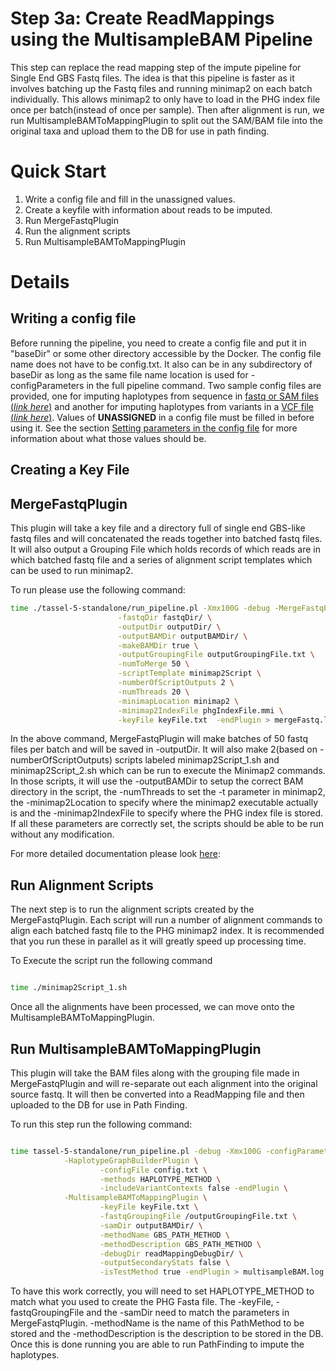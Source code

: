 # Step 3a: Create ReadMappings using the MultisampleBAM Pipeline

This step can replace the read mapping step of the impute pipeline for Single End GBS Fastq files.  The idea is that this pipeline is faster as it involves batching up the Fastq files and running minimap2 on each batch individually.  This allows minimap2 to only have to load in the PHG index file once per batch(instead of once per sample).  Then after alignment is run, we run MultisampleBAMToMappingPlugin to split out the SAM/BAM file into the original taxa and upload them to the DB for use in path finding.

# Quick Start

1. Write a config file and fill in the unassigned values.
2. Create a keyfile with information about reads to be imputed.
3. Run MergeFastqPlugin
4. Run the alignment scripts
5. Run MultisampleBAMToMappingPlugin

# Details

## Writing a config file
Before running the pipeline, you need to create a config file and put it in "baseDir" or some other directory accessible by the Docker. The config file name does not have to be config.txt. It also can be in any subdirectory of baseDir as long as the same file name location is used for -configParameters in the full pipeline command. 
Two sample config files are provided, one for imputing haplotypes from sequence in [fastq or SAM files (_link here_)](../Files/sample_fastq_imputation_config.txt) and another for imputing haplotypes from variants in a [VCF file (_link here_)](../Files/sample_vcf_imputation_config.txt). 
Values of **UNASSIGNED** in a config file must be filled in before using it. See the section [Setting parameters in the config file](#markdown-header-setting-parameters-in-the-config-file) for more information about what those values should be.

## Creating a Key File

## MergeFastqPlugin

This plugin will take a key file and a directory full of single end GBS-like fastq files and will concatenated the reads together into batched fastq files.  It will also output a Grouping File which holds records of which reads are in which batched fastq file and a series of alignment script templates which can be used to run minimap2.

To run please use the following command:


```bash
time ./tassel-5-standalone/run_pipeline.pl -Xmx100G -debug -MergeFastqPlugin \
						-fastqDir fastqDir/ \
						-outputDir outputDir/ \
						-outputBAMDir outputBAMDir/ \
						-makeBAMDir true \
						-outputGroupingFile outputGroupingFile.txt \
						-numToMerge 50 \
						-scriptTemplate minimap2Script \
						-numberOfScriptOutputs 2 \
						-numThreads 20 \
						-minimapLocation minimap2 \
						-minimap2IndexFile phgIndexFile.mmi \
						-keyFile keyFile.txt  -endPlugin > mergeFastq.log

```
In the above command, MergeFastqPlugin will make batches of 50 fastq files per batch and will be saved in -outputDir.  It will also make 2(based on -numberOfScriptOutputs) scripts labeled minimap2Script_1.sh and minimap2Script_2.sh which can be run to execute the Minimap2 commands.  In those scripts, it will use the -outputBAMDir to setup the correct BAM directory in the script, the -numThreads to set the -t parameter in minimap2, the -minimap2Location to specify where the minimap2 executable actually is and the -minimap2IndexFile to specify where the PHG index file is stored.  If all these parameters are correctly set, the scripts should be able to be run without any modification. 

For more detailed documentation please look [here](MergeFastqPluginDetailedDocs.md):

## Run Alignment Scripts

The next step is to run the alignment scripts created by the MergeFastqPlugin.  Each script will run a number of alignment commands to align each batched fastq file to the PHG minimap2 index.  It is recommended that you run these in parallel as it will greatly speed up processing time.

To Execute the script run the following command

```bash

time ./minimap2Script_1.sh
```

Once all the alignments have been processed, we can move onto the MultisampleBAMToMappingPlugin.

## Run MultisampleBAMToMappingPlugin

This plugin will take the BAM files along with the grouping file made in MergeFastqPlugin and will re-separate out each alignment into the original source fastq.  It will then be converted into a ReadMapping file and then uploaded to the DB for use in Path Finding. 

To run this step run the following command:


```bash

time tassel-5-standalone/run_pipeline.pl -debug -Xmx100G -configParameters config.txt \
			-HaplotypeGraphBuilderPlugin \
					-configFile config.txt \
					-methods HAPLOTYPE_METHOD \
					-includeVariantContexts false -endPlugin \
			-MultisampleBAMToMappingPlugin \
					-keyFile keyFile.txt \
					-fastqGroupingFile /outputGroupingFile.txt \
					-samDir outputBAMDir/ \
					-methodName GBS_PATH_METHOD \
					-methodDescription GBS_PATH_METHOD \
					-debugDir readMappingDebugDir/ \
					-outputSecondaryStats false \
					-isTestMethod true -endPlugin > multisampleBAM.log
```

To have this work correctly, you will need to set HAPLOTYPE_METHOD to match what you used to create the PHG Fasta file.  The -keyFile, -fastqGroupingFile and the -samDir need to match the parameters in MergeFastqPlugin. -methodName is the name of this PathMethod to be stored and the -methodDescription is the description to be stored in the DB.  Once this is done running you are able to run PathFinding to impute the haplotypes.